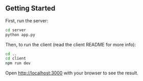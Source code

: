 ## Getting Started

First, run the server:

```bash
cd server
python app.py
```

Then, to run the client (read the client README for more info):

```bash
cd ..
cd client
npm run dev
```

Open [http://localhost:3000](http://localhost:3000) with your browser to see the result.
